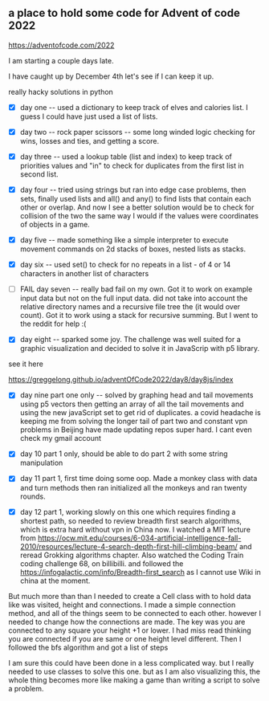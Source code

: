 ## a place to hold some code for Advent of code 2022

https://adventofcode.com/2022

I am starting a couple days late.

I have caught up by December 4th
let's see if I can keep it up.

really hacky solutions in python


- [X] day one -- used a dictionary to keep track of elves and calories list. I guess I could have just used a list of lists.
- [X] day two -- rock paper scissors -- some long winded logic checking for wins, losses and ties, and getting a score.
- [X] day three -- used a lookup table (list and index) to keep track of priorities values and "in" to check for duplicates from the first list in second list.
- [X] day four -- tried using strings but ran into edge case problems, then sets, finally used lists and all() and any() to find lists that contain each other or overlap.  And now I see a better solution would be to check for collision of the two the same way I would if the values were coordinates of objects in a game.

- [X] day five -- made something like a simple interpreter to execute movement commands on 2d stacks of boxes, nested lists as stacks.
- [X] day six -- used set() to check for no repeats in a list - of 4 or 14 characters in another list of characters 
- [ ] FAIL  day seven -- really bad fail on my own. Got it to work on example input  data but not on the full input data. did not take into account the relative directory names  and a recursive file tree the (it would over count).  Got it to work using a stack for recursive summing. But I went to the reddit for help :(

- [X] day eight -- sparked some joy. The challenge was well suited for a graphic visualization and decided to solve it in JavaScrip with p5 library.    

see it here

https://greggelong.github.io/adventOfCode2022/day8/day8js/index

- [X] day nine part one only -- solved by graphing head and tail movements using  p5 vectors then getting an array of all the tail movements and using the new javaScript set to get rid of duplicates.  a covid headache is keeping me from solving the longer tail of part two and constant vpn problems in Beijing have made updating repos super hard. I cant even check my gmail account


- [X]  day 10 part 1 only, should be able to do part 2 with some string manipulation

- [X] day 11 part 1, first time doing some oop. Made a monkey class with data and turn methods then ran initialized all the monkeys and ran twenty rounds.

- [X]  day 12 part 1, working slowly on this one which requires finding a shortest path, so needed to review breadth first search algorithms, which is extra hard without vpn in China now.  I watched a MIT lecture from https://ocw.mit.edu/courses/6-034-artificial-intelligence-fall-2010/resources/lecture-4-search-depth-first-hill-climbing-beam/ and reread Grokking algorithms chapter. Also watched the Coding Train coding challenge 68, on billibilli.  and followed the https://infogalactic.com/info/Breadth-first_search  as I cannot use Wiki in china at the moment.

 But much more than than I needed to create a Cell class with to hold data like was visited, height and connections.  I made a simple connection method, and all of the things seem to be connected to each other.  however I needed to change how the connections are made. The key was you are connected to any square your height +1 or lower.  I had miss read thinking you are connected if you are same or one height level different. 
 Then I followed the bfs algorithm and got a list of steps

I am sure this could have been done in a less complicated way. but I really needed to use classes to solve this one.  but as I am also visualizing this, the whole thing becomes more like making a game than writing a script to solve a problem. 



